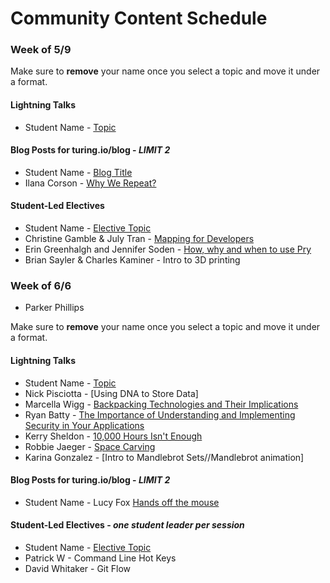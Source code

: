 # Community Content Schedule

### **Week of 5/9**

Make sure to **remove** your name once you select a topic and move it under a format.

#### Lightning Talks

* Student Name - [Topic](http://gist.github.com/username/link-to-my-outline-gist)

#### Blog Posts for turing.io/blog - *LIMIT 2*

* Student Name - [Blog Title](http://gist.github.com/username/link-to-my-outline-gist)
* Ilana Corson - [Why We Repeat?](https://gist.github.com/icorson3/1c1a3cdeb2c52236975a372f2cc4e610)

#### Student-Led Electives

* Student Name - [Elective Topic](http://gist.github.com/username/link-to-my-outline-gist)
* Christine Gamble & July Tran - [Mapping for Developers](https://gist.github.com/ccgamble/ac424a791ab312524881265bca3a8eca)
* Erin Greenhalgh and Jennifer Soden - [How, why and when to use Pry](https://gist.github.com/MsJennyGiraffe/00cf837da59df4479d513287cf3b3d45)
* Brian Sayler & Charles Kaminer - Intro to 3D printing

### **Week of 6/6**


* Parker Phillips

Make sure to **remove** your name once you select a topic and move it under a format.

#### Lightning Talks

* Student Name - [Topic](http://gist.github.com/username/link-to-my-outline-gist)
* Nick Pisciotta - [Using DNA to Store Data]
* Marcella Wigg - [Backpacking Technologies and Their Implications](https://gist.github.com/marcellawigg/81cae1e457402b8be4fcaec5891f91f8)
* Ryan Batty - [The Importance of Understanding and Implementing Security in Your Applications](https://gist.github.com/Riizu/c060dacdb8d7f9895fa3dc83ea793ed3)
* Kerry Sheldon - [10,000 Hours Isn't Enough](https://gist.github.com/kjs222/97355f58a28ed5c65bcc8001cfcbab26)
* Robbie Jaeger - [Space Carving](https://gist.github.com/robbiejaeger/2f922416a50df232c7e7a03651a73ecd)
* Karina Gonzalez - [Intro to Mandlebrot Sets//Mandlebrot animation]

#### Blog Posts for turing.io/blog - *LIMIT 2*

* Student Name - Lucy Fox [Hands off the mouse](https://gist.github.com/lucyfox4131/f9914e9eb212c0b853c89a0c51ca4a6d)

#### Student-Led Electives - *one student leader per session*

* Student Name - [Elective Topic](http://gist.github.com/username/link-to-my-outline-gist)
* Patrick W - Command Line Hot Keys
* David Whitaker - Git Flow
